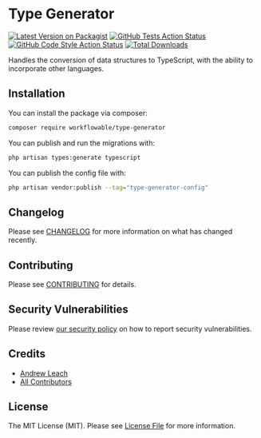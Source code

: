 # Type Generator

[![Latest Version on Packagist](https://img.shields.io/packagist/v/workflowable/type-generator.svg?style=flat-square)](https://packagist.org/packages/workflowable/type-generator)
[![GitHub Tests Action Status](https://img.shields.io/github/actions/workflow/status/workflowable/type-generator/run-tests.yml?branch=main&label=tests&style=flat-square)](https://github.com/workflowable/type-generator/actions?query=workflow%3Arun-tests+branch%3Amain)
[![GitHub Code Style Action Status](https://img.shields.io/github/actions/workflow/status/workflowable/type-generator/fix-php-code-style-issues.yml?branch=main&label=code%20style&style=flat-square)](https://github.com/workflowable/type-generator/actions?query=workflow%3A"Fix+PHP+code+style+issues"+branch%3Amain)
[![Total Downloads](https://img.shields.io/packagist/dt/workflowable/type-generator.svg?style=flat-square)](https://packagist.org/packages/workflowable/type-generator)

Handles the conversion of data structures to TypeScript, with the ability to incorporate other languages.

## Installation

You can install the package via composer:

```bash
composer require workflowable/type-generator
```

You can publish and run the migrations with:

```bash
php artisan types:generate typescript
```

You can publish the config file with:

```bash
php artisan vendor:publish --tag="type-generator-config"
```

## Changelog

Please see [CHANGELOG](CHANGELOG.md) for more information on what has changed recently.

## Contributing

Please see [CONTRIBUTING](CONTRIBUTING.md) for details.

## Security Vulnerabilities

Please review [our security policy](../../security/policy) on how to report security vulnerabilities.

## Credits

- [Andrew Leach](https://github.com/7387639+andyleach)
- [All Contributors](../../contributors)

## License

The MIT License (MIT). Please see [License File](LICENSE.md) for more information.
